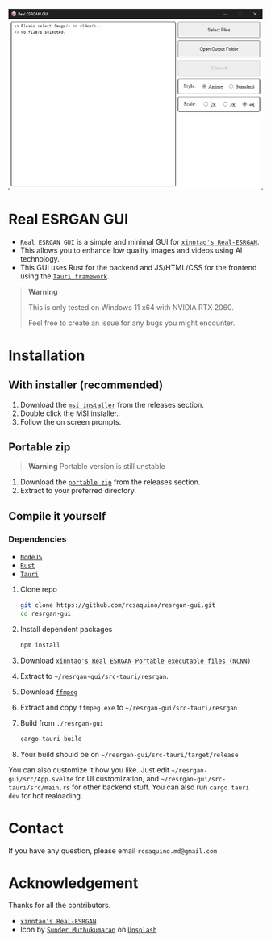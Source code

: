 <p align="center">
  <img src="assets/app-screenshot.jpg">
</p>

# Real ESRGAN GUI

- `Real ESRGAN GUI` is a simple and minimal GUI for [`xinntao's Real-ESRGAN`](https://github.com/xinntao/Real-ESRGAN).
- This allows you to enhance low quality images and videos using AI technology.
- This GUI uses Rust for the backend and JS/HTML/CSS for the frontend using the [`Tauri framework`](https://github.com/tauri-apps/tauri).

> **Warning**
> 
> This is only tested on Windows 11 x64 with NVIDIA RTX 2060.
> 
> Feel free to create an issue for any bugs you might encounter.

# Installation

## With installer (recommended)

1. Download the [`msi installer`](https://github.com/rcsaquino/resrgan-gui/releases) from the releases section.
2. Double click the MSI installer.
3. Follow the on screen prompts.

## Portable zip

> **Warning**
> Portable version is still unstable

1. Download the [`portable zip`](https://github.com/rcsaquino/resrgan-gui/releases) from the releases section.
2. Extract to your preferred directory.

## Compile it yourself

### Dependencies

- [`NodeJS`](https://nodejs.org/en/)
- [`Rust`](https://www.rust-lang.org/)
- [`Tauri`](https://tauri.app/)

1. Clone repo

   ```bash
   git clone https://github.com/rcsaquino/resrgan-gui.git
   cd resrgan-gui
   ```

2. Install dependent packages

   ```bash
   npm install
   ```

3. Download [`xinntao's Real ESRGAN Portable executable files (NCNN)`](https://github.com/xinntao/Real-ESRGAN/releases/download/v0.2.5.0/realesrgan-ncnn-vulkan-20220424-windows.zip)

4. Extract to `~/resrgan-gui/src-tauri/resrgan`.

5. Download [`ffmpeg`](https://www.gyan.dev/ffmpeg/builds/)

6. Extract and copy `ffmpeg.exe` to `~/resrgan-gui/src-tauri/resrgan`

4. Build from `./resrgan-gui`

   ```bash
   cargo tauri build
   ```
5. Your build should be on `~/resrgan-gui/src-tauri/target/release`

You can also customize it how you like. Just edit `~/resrgan-gui/src/App.svelte` for UI customization, and `~/resrgan-gui/src-tauri/src/main.rs` for other backend stuff. You can also run `cargo tauri dev` for hot realoading.

# Contact

If you have any question, please email `rcsaquino.md@gmail.com`

# Acknowledgement

Thanks for all the contributors.

- [`xinntao's Real-ESRGAN`](https://github.com/xinntao/Real-ESRGAN)
- Icon by [`Sunder Muthukumaran`](https://unsplash.com/@sunder_2k25?utm_source=unsplash&utm_medium=referral&utm_content=creditCopyText) on [`Unsplash`](https://unsplash.com/s/photos/icon?utm_source=unsplash&utm_medium=referral&utm_content=creditCopyText)
